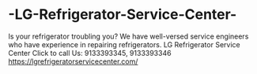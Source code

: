 # -LG-Refrigerator-Service-Center-
Is your refrigerator troubling you? We have well-versed service engineers who have experience in repairing refrigerators.   LG Refrigerator Service Center  Click to call Us: 9133393345, 9133393346  https://lgrefrigeratorservicecenter.com/
